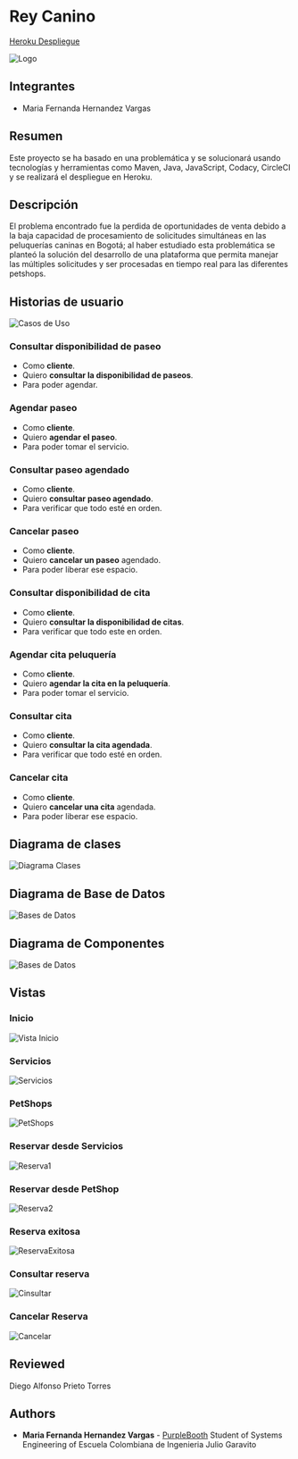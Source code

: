 # Rey Canino
[Heroku Despliegue](https://reycanino.herokuapp.com/)


![Logo](https://github.com/mariahv9/ReyCanino_ARSW/blob/master/resources/Logo.png)

## Integrantes
* Maria Fernanda Hernandez Vargas

## Resumen 

Este proyecto se ha basado en una problemática y se solucionará usando tecnologías y herramientas como Maven, Java, JavaScript, Codacy, CircleCI y se realizará el despliegue en Heroku.

## Descripción 

El problema encontrado fue la perdida de oportunidades de venta debido a la baja capacidad de procesamiento de solicitudes simultáneas en las peluquerías caninas en Bogotá; al haber estudiado esta problemática se planteó la solución del desarrollo de una plataforma que permita manejar las múltiples solicitudes y ser procesadas en tiempo real para las diferentes petshops.

## Historias de usuario

![Casos de Uso](https://github.com/mariahv9/ReyCanino_ARSW/blob/master/resources/CasosdeUso.png)

### Consultar disponibilidad de paseo

* Como **cliente**.
* Quiero **consultar la disponibilidad de paseos**.
* Para poder agendar.

### Agendar paseo

* Como **cliente**.
* Quiero **agendar el paseo**.
* Para poder tomar el servicio.

### Consultar paseo agendado

* Como **cliente**.
* Quiero **consultar paseo agendado**.
* Para verificar que todo esté en orden.

### Cancelar paseo

* Como **cliente**.
* Quiero **cancelar un paseo** agendado.
* Para poder liberar ese espacio.

### Consultar disponibilidad de cita

* Como **cliente**.
* Quiero **consultar la disponibilidad de citas**.
* Para verificar que todo este en orden.

### Agendar cita peluquería

* Como **cliente**.
* Quiero **agendar la cita en la peluquería**.
* Para poder tomar el servicio.

### Consultar cita

* Como **cliente**.
* Quiero **consultar la cita agendada**.
* Para verificar que todo esté en orden.

### Cancelar cita

* Como **cliente**.
* Quiero **cancelar una cita** agendada.
* Para poder liberar ese espacio.

## Diagrama de clases

![Diagrama Clases](https://github.com/mariahv9/ReyCanino_ARSW/blob/master/resources/DiagramaClases.png)

## Diagrama de Base de Datos

![Bases de Datos](https://github.com/mariahv9/ReyCanino_ARSW/blob/master/resources/Base%20de%20Datos.png)

## Diagrama de Componentes

![Bases de Datos](https://github.com/mariahv9/ReyCanino_ARSW/blob/master/resources/Componentes.png)

## Vistas

### Inicio

![Vista Inicio](https://github.com/mariahv9/ReyCanino_ARSW/blob/master/resources/VistaInicio.png)

### Servicios

![Servicios](https://github.com/mariahv9/ReyCanino_ARSW/blob/master/resources/VistaClienteServicios.png)

### PetShops

![PetShops](https://github.com/mariahv9/ReyCanino_ARSW/blob/master/resources/VistaClientePetshops.png)

### Reservar desde Servicios

![Reserva1](https://github.com/mariahv9/ReyCanino_ARSW/blob/master/resources/ReservaServicios.png)

### Reservar desde PetShop

![Reserva2](https://github.com/mariahv9/ReyCanino_ARSW/blob/master/resources/ReservaPetshop.png)

### Reserva exitosa

![ReservaExitosa](https://github.com/mariahv9/ReyCanino_ARSW/blob/master/resources/ReservaExitosa.png)

### Consultar reserva

![Cinsultar](https://github.com/mariahv9/ReyCanino_ARSW/blob/master/resources/ConsultarReserva.png)

### Cancelar Reserva

![Cancelar](https://github.com/mariahv9/ReyCanino_ARSW/blob/master/resources/CancdelarReserva.png)

## Reviewed
Diego Alfonso Prieto Torres

## Authors
* **Maria Fernanda Hernandez Vargas** - [PurpleBooth](https://github.com/mariahv9)
Student of Systems Engineering of Escuela Colombiana de Ingenieria Julio Garavito 
